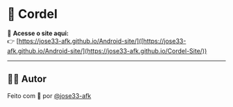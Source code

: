 # 📱 Cordel

🔗 **Acesse o site aqui:**  
👉 [https://jose33-afk.github.io/Android-site/]([https://jose33-afk.github.io/Android-site/](https://jose33-afk.github.io/Cordel-Site/))

---

## 🙋‍♂️ Autor

Feito com 💚 por [@jose33-afk](https://github.com/jose33-afk)
